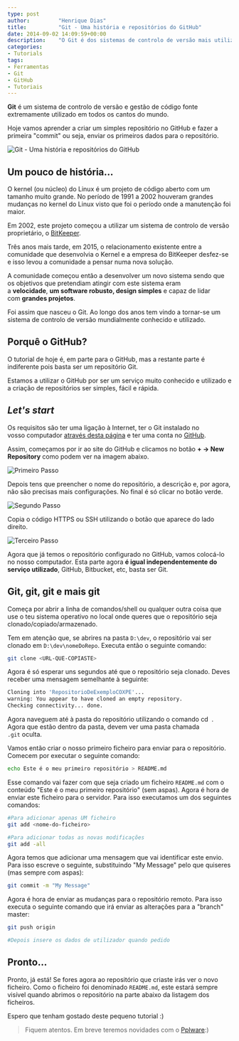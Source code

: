 ```yaml
---
type: post
author:         "Henrique Dias"
title:          "Git - Uma história e repositórios do GitHub"
date: 2014-09-02 14:09:59+00:00
description:    "O Git é dos sistemas de controlo de versão mais utilizados por todo o mundo. Hoje é hora de falar um pouco da história do Git e do GitHub."
categories:
- Tutorials
tags:
- Ferramentas
- Git
- GitHub
- Tutoriais
---
```


**Git** é um sistema de controlo de versão e gestão de código fonte extremamente utilizado em todos os cantos do mundo.

Hoje vamos aprender a criar um simples repositório no GitHub e fazer a primeira "commit" ou seja, enviar os primeiros dados para o repositório.

![Git - Uma história e repositórios do GitHub](/images/git00.jpg)

## Um pouco de história...

O kernel (ou núcleo) do Linux é um projeto de código aberto com um tamanho muito grande. No período de 1991 a 2002 houveram grandes mudanças no kernel do Linux visto que foi o período onde a manutenção foi maior.

Em 2002, este projeto começou a utilizar um sistema de controlo de versão proprietário, o [BitKeeper](http://www.bitkeeper.com/).

Três anos mais tarde, em 2015, o relacionamento existente entre a comunidade que desenvolvia o Kernel e a empresa do BitKeeper desfez-se e isso levou a comunidade a pensar numa nova solução.

A comunidade começou então a desenvolver um novo sistema sendo que os objetivos que pretendiam atingir com este sistema eram a **velocidade**, **um software robusto, design simples** e capaz de lidar com **grandes projetos**.

Foi assim que nasceu o Git. Ao longo dos anos tem vindo a tornar-se um sistema de controlo de versão mundialmente conhecido e utilizado.


## Porquê o GitHub?

O tutorial de hoje é, em parte para o GitHub, mas a restante parte é indiferente pois basta ser um repositório Git.

Estamos a utilizar o GitHub por ser um serviço muito conhecido e utilizado e a criação de repositórios ser simples, fácil e rápida.

## _Let's start_

Os requisitos são ter uma ligação à Internet, ter o Git instalado no vosso computador [através desta página](http://git-scm.com/) e ter uma conta no [GitHub](https://github.com).

Assim, começamos por ir ao site do GitHub e clicamos no botão **+ → New Repository** como podem ver na imagem abaixo.

![Primeiro Passo](/images/github01.jpg)

Depois tens que preencher o nome do repositório, a descrição e, por agora, não são precisas mais configurações. No final é só clicar no botão verde.

![Segundo Passo](/images/github02.jpg)

Copia o código HTTPS ou SSH utilizando o botão que aparece do lado direito.

![Terceiro Passo](/images/github03.jpg)

Agora que já temos o repositório configurado no GitHub, vamos colocá-lo no nosso computador. Esta parte agora **é igual independentemente do serviço utilizado**, GitHub, Bitbucket, etc, basta ser Git.

## Git, git, git e mais git

Começa por abrir a linha de comandos/shell ou qualquer outra coisa que use o teu sistema operativo no local onde queres que o repositório seja clonado/copiado/armazenado.

Tem em atenção que, se abrires na pasta ```D:\dev```, o repositório vai ser clonado em ```D:\dev\nomeDoRepo```. Executa então o seguinte comando:

```bash
git clone <URL-QUE-COPIASTE>
```

Agora é só esperar uns segundos até que o repositório seja clonado. Deves receber uma mensagem semelhante à seguinte:

```bash
Cloning into 'RepositorioDeExemploCOXPE'...
warning: You appear to have cloned an empty repository.
Checking connectivity... done.
```

Agora naveguem até à pasta do repositório utilizando o comando cd <NOME-DO-REPO> . Agora que estão dentro da pasta, devem ver uma pasta chamada ```.git``` oculta.

Vamos então criar o nosso primeiro ficheiro para enviar para o repositório. Comecem por executar o seguinte comando:

```bash
echo Este é o meu primeiro repositório > README.md
```

Esse comando vai fazer com que seja criado um ficheiro ```README.md``` com o conteúdo "Este é o meu primeiro repositório" (sem aspas). Agora é hora de enviar este ficheiro para o servidor. Para isso executamos um dos seguintes comandos:

```bash
#Para adicionar apenas UM ficheiro
git add <nome-do-ficheiro>

#Para adicionar todas as novas modificações
git add -all
```

Agora temos que adicionar uma mensagem que vai identificar este envio. Para isso escreve o seguinte, substituindo "My Message" pelo que quiseres (mas sempre com aspas):

```bash
git commit -m "My Message"
```

Agora é hora de enviar as mudanças para o repositório remoto. Para isso executa o seguinte comando que irá enviar as alterações para a "branch" master:

```bash
git push origin

#Depois insere os dados de utilizador quando pedido
```

## Pronto...

Pronto, já está! Se fores agora ao repositório que criaste irás ver o novo ficheiro. Como o ficheiro foi denominado ```README.md```, este estará sempre visível quando abrimos o repositório na parte abaixo da listagem dos ficheiros.

Espero que tenham gostado deste pequeno tutorial :)


> Fiquem atentos. Em breve teremos novidades com o [Pplware](http://pplware.com):)
